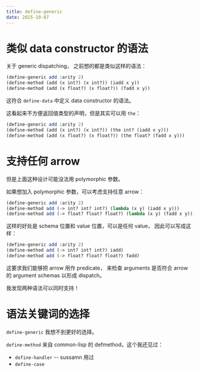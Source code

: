```yaml
---
title: define-generic
date: 2025-10-07
---
```


# 类似 data constructor 的语法

关于 generic dispatching，
之前想的都是类似这样的语法：

```scheme
(define-generic add :arity 2)
(define-method (add (x int?) (x int?)) (iadd x y))
(define-method (add (x float?) (x float?)) (fadd x y))
```

这符合 `define-data` 中定义 data constructor 的语法。

这看起来不方便返回值类型的声明，但是其实可以用 `the`：

```scheme
(define-generic add :arity 2)
(define-method (add (x int?) (x int?)) (the int? (iadd x y)))
(define-method (add (x float?) (x float?)) (the float? (fadd x y)))
```

# 支持任何 arrow

但是上面这种设计可能没法用 polymorphic 参数。

如果想加入 polymorphic 参数，可以考虑支持任意 arrow：

```scheme
(define-generic add :arity 2)
(define-method add (-> int? int? int?) (lambda (x y) (iadd x y)))
(define-method add (-> float? float? float?) (lambda (x y) (fadd x y)))
```

这样的好处是 schema 位置和 value 位置，可以是任何 value，
因此可以写成这样：

```scheme
(define-generic add :arity 2)
(define-method add (-> int? int? int?) iadd)
(define-method add (-> float? float? float?) fadd)
```

这要求我们能够把 arrow 用作 predicate，
来检查 arguments 是否符合 arrow 的 argument schemas
以形成 dispatch。

我发现两种语法可以同时支持！

# 语法关键词的选择

`define-generic` 我想不到更好的选择。

`define-method` 来自 common-lisp 的 defmethod，这个我还见过：

- `define-handler` -- sussamn 用过
- `define-case`
